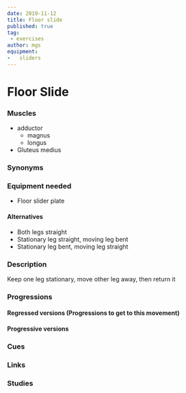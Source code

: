 ```yaml
---
date: 2019-11-12
title: Floor slide
published: true
tag:
 - exercises
author: mgs
equipment:
-	sliders
---
```

# Floor Slide
### Muscles
  - adductor 
	  - magnus
	  - longus
  - Gluteus medius
### Synonyms
### Equipment needed
- Floor slider plate
#### Alternatives
-	Both legs straight
-	Stationary leg straight, moving leg bent
-	Stationary leg bent, moving leg straight
### Description
Keep one leg stationary, move other leg away, then return it
### Progressions
#### Regressed versions (Progressions to get to this movement)
#### Progressive versions
### Cues
### Links
### Studies

<!--stackedit_data:
eyJoaXN0b3J5IjpbLTEwODg1MDQyMTNdfQ==
-->